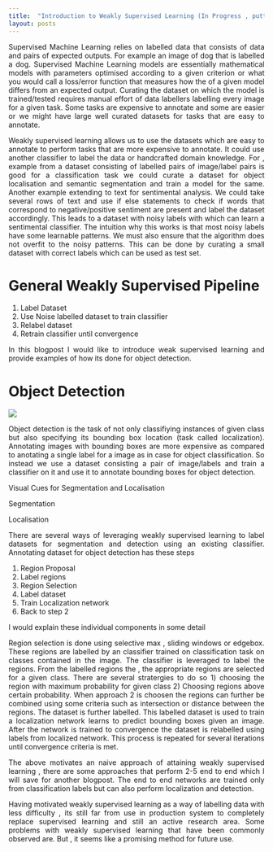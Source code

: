 ```yaml
---
title:  "Introduction to Weakly Supervised Learning (In Progress , putting it in public is a promise :) )"
layout: posts
---
```


<p style="text-align:justify">Supervised Machine Learning relies on labelled data that consists of data and pairs of expected outputs. For example an image of dog that is labelled a dog.
Supervised Machine Learning models are essentially mathematical models with parameters optimised according to a given criterion or what you would call a loss/error function 
that measures how the of a given model differs from an expected output. Curating the dataset on which the model is trained/tested requires manual effort of
data labellers labelling every image for a given task. Some tasks are expensive to annotate and some are easier or we might have large well curated datasets for tasks that are easy to
annotate. </p>
<p style="text-align:justify">
Weakly supervised learning allows us to use the datasets which are easy to annotate to perform tasks that are more expensive to annotate. It could use another classifier to label the data or handcrafted domain knowledge. 
For , example from a dataset consisting of labelled pairs of image/label pairs  is good for a classification task we could curate a dataset for object localisation and semantic segmentation and train a model for the same. Another example extending to text for sentimental analysis.
We could take several rows of text and use if else statements to check if words that correspond to negative/positive sentiment are present and label the dataset accordingly. 
This leads to a dataset with noisy labels with which can learn a sentimental classifier. The intuition why this works is that most noisy labels have some learnable patterns. 
We must also ensure that the algorithm does not overfit to the noisy patterns. This can be done by curating a small dataset with correct labels which can be used as test set. 
</p> 

<h1>General Weakly Supervised Pipeline</h1>

1.  Label Dataset 
2.  Use Noise labelled dataset to train classifier
3.  Relabel dataset
4.  Retrain classifier until convergence

<p style="text-align:justify">In this blogpost I would like to introduce weak supervised learning and provide examples of how its done for object detection.</p>

<h1>Object Detection</h1>

<img src="https://www.arunponnusamy.com/images/yolo-object-detection-opencv-python/yolo-object-detection.jpg">

<p style="text-align:justify">Object detection is the task of not only classifiying instances of given class but also specifying its bounding box location (task called localization). Annotating 
images with bounding boxes are more expensive as compared to anotating a single label for a image as in case for object classification. So instead we use a dataset consisting a pair of image/labels and train a classifier on it and use it to annotate bounding boxes for object detection. </p>

<p>Visual Cues for Segmentation and Localisation</p>
<p>Segmentation</p>

<p>Localisation</p>

<p style="text-align:justify">There are several ways of leveraging weakly supervised learning to label datasets for segmentation and detection using an existing classifier. Annotating dataset for object 
detection has these steps </p>
  
1.  Region Proposal 
2.  Label regions 
3.  Region Selection 
4.  Label dataset 
5.  Train Localization network 
6.  Back to step 2

<p style="text-align:justify">I would explain these individual components in some detail

<p style="text-align:justify">Region selection is done using selective max , sliding windows or edgebox. These regions are labelled by an classifier trained on classification task on classes contained in the image.
The classifier is leveraged to label the regions. From the labelled regions the , the appropriate regions are selected for a given class. There are several stratergies to do so 1) choosing the region with maximum probability for given class 2) Choosing regions above certain probability. When approach 2 is choosen the regions can further be combined using some criteria such as intersection or distance between the regions. The dataset is further labelled. This labelled dataset is used to train a localization network learns to predict bounding boxes given an image. After the network is trained to convergence the dataset is relabelled using labels from localized network. This process is repeated for several iterations until convergence criteria is met. </p>

<p style="text-align:justify">The above motivates an naive approach of attaining weakly supervised learning , there are some approaches that perform 2-5 end to end which I will save for another blogpost. The end to end networks are trained only from classification labels but can also perform localization and detection. </p>

<p style="text-align:justify">Having motivated weakly supervised learning as a way of labelling data with less difficulty , its still far from use in production system to completely replace supervised learning and still an active research area. Some problems with weakly supervised learning that have been commonly observed are. 
But , it seems like a promising method for future use. </p>
